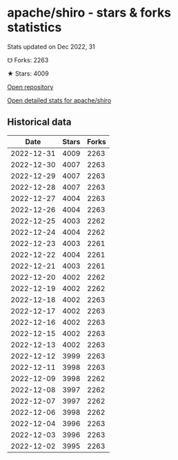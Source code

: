 # apache/shiro - stars & forks statistics

Stats updated on Dec 2022, 31

☋ Forks: 2263

★ Stars: 4009

[Open repository](https://github.com/apache/shiro)

[Open detailed stats for apache/shiro](https://reviewgithub.com/rep/apache/shiro)

## Historical data
| Date | Stars | Forks |
|------|-------|-------|
| 2022-12-31 | 4009 | 2263 | 
| 2022-12-30 | 4007 | 2263 | 
| 2022-12-29 | 4007 | 2263 | 
| 2022-12-28 | 4007 | 2263 | 
| 2022-12-27 | 4004 | 2263 | 
| 2022-12-26 | 4004 | 2263 | 
| 2022-12-25 | 4003 | 2262 | 
| 2022-12-24 | 4004 | 2262 | 
| 2022-12-23 | 4003 | 2261 | 
| 2022-12-22 | 4004 | 2261 | 
| 2022-12-21 | 4003 | 2261 | 
| 2022-12-20 | 4002 | 2262 | 
| 2022-12-19 | 4002 | 2262 | 
| 2022-12-18 | 4002 | 2263 | 
| 2022-12-17 | 4002 | 2263 | 
| 2022-12-16 | 4002 | 2263 | 
| 2022-12-15 | 4002 | 2263 | 
| 2022-12-13 | 4002 | 2263 | 
| 2022-12-12 | 3999 | 2263 | 
| 2022-12-11 | 3998 | 2263 | 
| 2022-12-09 | 3998 | 2262 | 
| 2022-12-08 | 3997 | 2262 | 
| 2022-12-07 | 3997 | 2262 | 
| 2022-12-06 | 3998 | 2262 | 
| 2022-12-04 | 3996 | 2263 | 
| 2022-12-03 | 3996 | 2263 | 
| 2022-12-02 | 3995 | 2263 | 

